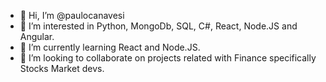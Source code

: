 - 👋 Hi, I’m @paulocanavesi
- 👀 I’m interested in Python, MongoDb, SQL, C#, React, Node.JS and Angular.
- 🌱 I’m currently learning React and Node.JS.
- 💞️ I’m looking to collaborate on projects related with Finance specifically Stocks Market devs.

<!---
paulocanavesi/paulocanavesi is a ✨ special ✨ repository because its `README.md` (this file) appears on your GitHub profile.
You can click the Preview link to take a look at your changes.
--->
